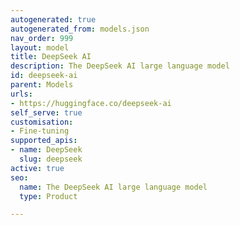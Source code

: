 ```yaml
---
autogenerated: true
autogenerated_from: models.json
nav_order: 999
layout: model
title: DeepSeek AI
description: The DeepSeek AI large language model
id: deepseek-ai
parent: Models
urls:
- https://huggingface.co/deepseek-ai
self_serve: true
customisation:
- Fine-tuning
supported_apis:
- name: DeepSeek
  slug: deepseek
active: true
seo:
  name: The DeepSeek AI large language model
  type: Product

---
```


